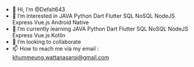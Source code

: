 - 👋 Hi, I’m @Defalt643
- 👀 I’m interested in JAVA Python Dart Flutter SQL NoSQL NodeJS Express Vue.js Android Native
- 🌱 I’m currently learning JAVA Python Dart Flutter SQL NoSQL NodeJS Express Vue.js Kotlin
- 💞️ I’m looking to collaborate
- 📫 How to reach me via my email : khummeung.wattanasaroj@gmail.com

<!---
Defalt643/Defalt643 is a ✨ special ✨ repository because its `README.md` (this file) appears on your GitHub profile.
You can click the Preview link to take a look at your changes.
--->
